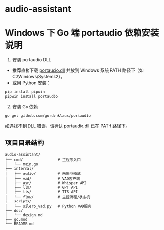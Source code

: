 # audio-assistant

# Windows 下 Go 端 portaudio 依赖安装说明

1. 安装 portaudio DLL

- 推荐直接下载 [portaudio.dll](http://files.portaudio.com/download.html) 并放到 Windows 系统 PATH 路径下（如 C:\Windows\System32）。
- 或用 Python 安装：

```bash
pip install pipwin
pipwin install portaudio
```

2. 安装 Go 依赖

```bash
go get github.com/gordonklaus/portaudio
```

如遇找不到 DLL 错误，请确认 portaudio.dll 已在 PATH 路径下。

## 项目目录结构

```
audio-assistant/
├── cmd/                # 主程序入口
│   └── main.go
├── internal/
│   ├── audio/          # 采集与播放
│   ├── vad/            # VAD客户端
│   ├── asr/            # Whisper API
│   ├── llm/            # GPT API
│   ├── tts/            # TTS API
│   └── flow/           # 主控流程/状态机
├── scripts/
│   └── silero_vad.py   # Python VAD服务
├── doc/
│   └── design.md
├── go.mod
└── README.md
```